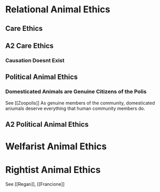 
# Relational Animal Ethics

## Care Ethics

## A2 Care Ethics

### Causation Doesnt Exist

## Political Animal Ethics

### Domesticated Animals are Genuine Citizens of the Polis
See [[Zoopolis]]
As genuine members of the community, domesticated aniumals deserve everything that human community members do. 

## A2 Political Animal Ethics

# Welfarist Animal Ethics

# Rightist Animal Ethics
See [[Regan]], [[Francione]]

